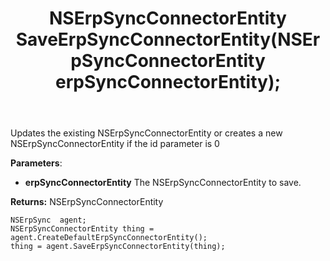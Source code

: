 ﻿---
uid: crmscript_ref_NSErpSyncAgent_SaveErpSyncConnectorEntity
title: NSErpSyncConnectorEntity SaveErpSyncConnectorEntity(NSErpSyncConnectorEntity erpSyncConnectorEntity);
intellisense: NSErpSyncAgent.SaveErpSyncConnectorEntity
keywords: NSErpSyncAgent, SaveErpSyncConnectorEntity
so.topic: reference
---
	  
Updates the existing NSErpSyncConnectorEntity or creates a new NSErpSyncConnectorEntity if the id parameter is 0
	  
**Parameters**:
 - **erpSyncConnectorEntity** The NSErpSyncConnectorEntity to save.

**Returns:** NSErpSyncConnectorEntity

```crmscript
NSErpSync  agent;
NSErpSyncConnectorEntity thing = agent.CreateDefaultErpSyncConnectorEntity();
thing = agent.SaveErpSyncConnectorEntity(thing);
```

